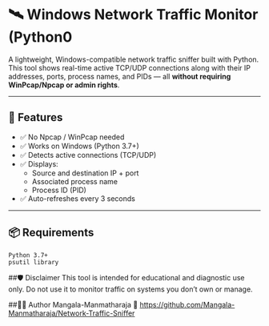 # 🛰️ Windows Network Traffic Monitor (Python0

A lightweight, Windows-compatible network traffic sniffer built with Python. This tool shows real-time active TCP/UDP connections along with their IP addresses, ports, process names, and PIDs — all **without requiring WinPcap/Npcap or admin rights**.

---

## 🔧 Features

- ✅ No Npcap / WinPcap needed
- ✅ Works on Windows (Python 3.7+)
- ✅ Detects active connections (TCP/UDP)
- ✅ Displays:
  - Source and destination IP + port
  - Associated process name
  - Process ID (PID)
- ✅ Auto-refreshes every 3 seconds

---


## 📦 Requirements
    Python 3.7+
    psutil library
##🛡️ Disclaimer
This tool is intended for educational and diagnostic use only. Do not use it to monitor traffic on systems you don’t own or manage.

##🧑‍💻 Author
Mangala-Manmatharaja
🔗 https://github.com/Mangala-Manmatharaja/Network-Traffic-Sniffer

